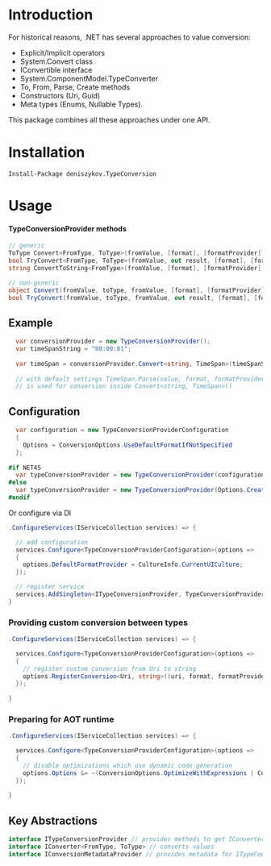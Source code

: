 Introduction
============
For historical reasons, .NET has several approaches to value conversion:
- Explicit/Implicit operators
- System.Convert class 
- IConvertible interface
- System.ComponentModel.TypeConverter
- To, From, Parse, Create methods
- Constructors (Uri, Guid)
- Meta types (Enums, Nullable Types).

This package combines all these approaches under one API. 

Installation
============
```
Install-Package deniszykov.TypeConversion 
```

Usage
============

#### TypeConversionProvider methods
```csharp
// generic
ToType Convert<FromType, ToType>(fromValue, [format], [formatProvider]);
bool TryConvert<FromType, ToType>(fromValue, out result, [format], [formatProvider])
string ConvertToString<FromType>(fromValue, [format], [formatProvider]);

// non-generic
object Convert(fromValue, toType, fromValue, [format], [formatProvider]);
bool TryConvert(fromValue, toType, fromValue, out result, [format], [formatProvider]);
```

## Example
```csharp
  var conversionProvider = new TypeConversionProvider();
  var timeSpanString = "00:00:01";
  
  var timeSpan = conversionProvider.Convert<string, TimeSpan>(timeSpanString);
  
  // with default settings TimeSpan.Parse(value, format, formatProvider) 
  // is used for conversion inside Convert<string, TimeSpan>()
```

## Configuration
```csharp
  var configuration = new TypeConversionProviderConfiguration
  {
    Options = ConversionOptions.UseDefaultFormatIfNotSpecified
  };
  
#if NET45
  var typeConversionProvider = new TypeConversionProvider(configuration);
#else
  var typeConversionProvider = new TypeConversionProvider(Options.Create(configuration));
#endif
```
Or configure via DI
```csharp
.ConfigureServices(IServiceCollection services) => {

  // add configuration
  services.Configure<TypeConversionProviderConfiguration>(options =>
  {
    options.DefaultFormatProvider = CultureInfo.CurrentUICulture;
  });

  // register service
  services.AddSingleton<ITypeConversionProvider, TypeConversionProvider>();
}
```

### Providing custom conversion between types
```csharp
.ConfigureServices(IServiceCollection services) => {

  services.Configure<TypeConversionProviderConfiguration>(options =>
  {
    // register custom conversion from Uri to string
    options.RegisterConversion<Uri, string>((uri, format, formatProvider) => uri.OriginalString);
  });
  
}
```

### Preparing for AOT runtime
```csharp
.ConfigureServices(IServiceCollection services) => {

  services.Configure<TypeConversionProviderConfiguration>(options =>
  {
	// disable optimizations which use dynamic code generation
    options.Options &= ~(ConversionOptions.OptimizeWithExpressions | ConversionOptions.OptimizeWithGenerics);
  });
  
}
```

## Key Abstractions

```csharp
interface ITypeConversionProvider // provides methods to get IConverter
interface IConverter<FromType, ToType> // converts values
interface IConversionMetadataProvider // provides metadata for ITypeConversionProvider
```


